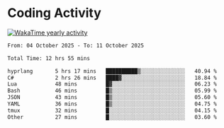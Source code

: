 # Coding Activity

[![WakaTime yearly activity](https://wakatime.com/share/@140030/163ffd53-d8ae-42da-ba63-07bbf952cb75.svg)](https://wakatime.com/@140030)

<!--START_SECTION:wakaweekly-->

```txt
From: 04 October 2025 - To: 11 October 2025

Total Time: 12 hrs 55 mins

hyprlang       5 hrs 17 mins   ██████████▒░░░░░░░░░░░░░░   40.94 %
C#             2 hrs 26 mins   ████▓░░░░░░░░░░░░░░░░░░░░   18.84 %
Lua            48 mins         █▓░░░░░░░░░░░░░░░░░░░░░░░   06.23 %
Bash           46 mins         █▒░░░░░░░░░░░░░░░░░░░░░░░   05.99 %
JSON           43 mins         █▒░░░░░░░░░░░░░░░░░░░░░░░   05.60 %
YAML           36 mins         █▒░░░░░░░░░░░░░░░░░░░░░░░   04.75 %
tmux           32 mins         █░░░░░░░░░░░░░░░░░░░░░░░░   04.15 %
Other          27 mins         █░░░░░░░░░░░░░░░░░░░░░░░░   03.60 %
```

<!--END_SECTION:wakaweekly-->